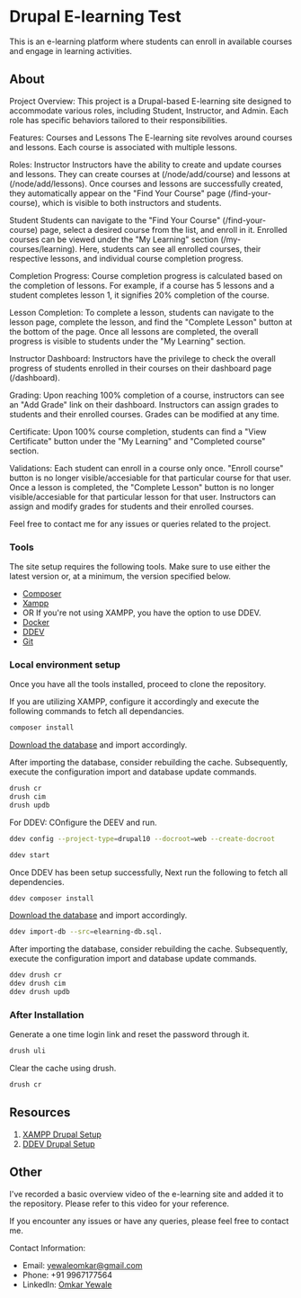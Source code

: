 # Drupal E-learning Test

This is an e-learning platform where students can enroll in available courses and engage in learning activities.

## About

Project Overview:
This project is a Drupal-based E-learning site designed to accommodate various roles, including Student, Instructor, and Admin. Each role has specific behaviors tailored to their responsibilities.

Features:
Courses and Lessons
The E-learning site revolves around courses and lessons. Each course is associated with multiple lessons.

Roles:
Instructor
Instructors have the ability to create and update courses and lessons. They can create courses at (/node/add/course) and lessons at (/node/add/lessons). Once courses and lessons are successfully created, they automatically appear on the "Find Your Course" page (/find-your-course), which is visible to both instructors and students.

Student
Students can navigate to the "Find Your Course" (/find-your-course) page, select a desired course from the list, and enroll in it. Enrolled courses can be viewed under the "My Learning" section (/my-courses/learning). Here, students can see all enrolled courses, their respective lessons, and individual course completion progress.

Completion Progress:
Course completion progress is calculated based on the completion of lessons. For example, if a course has 5 lessons and a student completes lesson 1, it signifies 20% completion of the course.

Lesson Completion:
To complete a lesson, students can navigate to the lesson page, complete the lesson, and find the "Complete Lesson" button at the bottom of the page. Once all lessons are completed, the overall progress is visible to students under the "My Learning" section.

Instructor Dashboard:
Instructors have the privilege to check the overall progress of students enrolled in their courses on their dashboard page (/dashboard).

Grading:
Upon reaching 100% completion of a course, instructors can see an "Add Grade" link on their dashboard. Instructors can assign grades to students and their enrolled courses. Grades can be modified at any time.

Certificate:
Upon 100% course completion, students can find a "View Certificate" button under the "My Learning" and "Completed course" section.

Validations:
Each student can enroll in a course only once. "Enroll course" button is no longer visible/accesiable for that particular course for that user.
Once a lesson is completed, the "Complete Lesson" button is no longer visible/accesiable for that particular lesson for that user.
Instructors can assign and modify grades for students and their enrolled courses.

Feel free to contact me for any issues or queries related to the project.

### Tools

The site setup requires the following tools. Make sure to use either the latest version or, at a minimum, the version specified below.

* [Composer](https://getcomposer.org/download/)
* [Xampp](https://www.apachefriends.org/download.html)
* OR If you're not using XAMPP, you have the option to use DDEV.
* [Docker](https://docs.docker.com/install/)
* [DDEV](https://ddev.readthedocs.io/en/stable/#installation)
* [Git](https://git-scm.com/book/en/v2/Getting-Started-Installing-Git)

### Local environment setup

Once you have all the tools installed, proceed to clone the repository.

If you are utilizing XAMPP, configure it accordingly and execute the following commands to fetch all dependancies.

```bash
composer install
```

[Download the database](https://drive.google.com/file/d/1T8V90zz3M9sScwN9Mw4J8QFl6QQuQAgu/view?usp=sharing) and import accordingly.

After importing the database, consider rebuilding the cache. Subsequently, execute the configuration import and database update commands.

```bash
drush cr
drush cim
drush updb
```

For DDEV:
COnfigure the DEEV and run.

```bash
ddev config --project-type=drupal10 --docroot=web --create-docroot
```

```bash
ddev start
```

Once DDEV has been setup successfully, Next run the following to fetch all dependencies.

```bash
ddev composer install
```

[Download the database](https://drive.google.com/file/d/1T8V90zz3M9sScwN9Mw4J8QFl6QQuQAgu/view?usp=sharing) and import accordingly.

```bash
ddev import-db --src=elearning-db.sql.
```

After importing the database, consider rebuilding the cache. Subsequently, execute the configuration import and database update commands.

```bash
ddev drush cr
ddev drush cim
ddev drush updb
```

### After Installation

Generate a one time login link and reset the password through it.

```bash
drush uli
```

Clear the cache using drush.

```bash
drush cr
```

## Resources

1. [XAMPP Drupal Setup](https://www.drupal.org/docs/develop/local-server-setup/windows-development-environment/using-xampp/quick-install-drupal-with-xampp-on-windows)
2. [DDEV Drupal Setup](https://ddev.readthedocs.io/en/latest/users/install/ddev-installation/#__tabbed_1_3)

## Other

I've recorded a basic overview video of the e-learning site and added it to the repository. Please refer to this video for your reference.

If you encounter any issues or have any queries, please feel free to contact me.

Contact Information:

* Email: yewaleomkar@gmail.com
* Phone: +91 9967177564
* LinkedIn: [Omkar Yewale](https://www.linkedin.com/in/omkar-yewale-77a88ba2/)